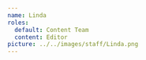 ```yaml
---
name: Linda
roles:
  default: Content Team
  content: Editor
picture: ../../images/staff/Linda.png
---
```

